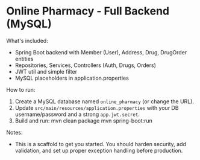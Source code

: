 # Online Pharmacy - Full Backend (MySQL)

What's included:
- Spring Boot backend with Member (User), Address, Drug, DrugOrder entities
- Repositories, Services, Controllers (Auth, Drugs, Orders)
- JWT util and simple filter
- MySQL placeholders in application.properties

How to run:
1. Create a MySQL database named `online_pharmacy` (or change the URL).
2. Update `src/main/resources/application.properties` with your DB username/password and a strong `app.jwt.secret`.
3. Build and run:
   mvn clean package
   mvn spring-boot:run

Notes:
- This is a scaffold to get you started. You should harden security, add validation, and set up proper exception handling before production.
